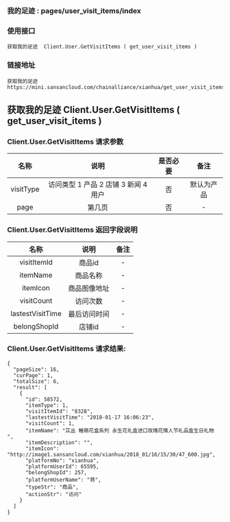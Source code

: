 ### 我的足迹 :   pages/user_visit_items/index

### 使用接口

    获取我的足迹  Client.User.GetVisitItems ( get_user_visit_items )

### 链接地址

    获取我的足迹  https://mini.sansancloud.com/chainalliance/xianhua/get_user_visit_items.html

##  获取我的足迹  Client.User.GetVisitItems ( get_user_visit_items )
###   Client.User.GetVisitItems  请求参数

|名称|说明|是否必要|备注
|:---:|:---:|:---:|:---:|
|visitType|访问类型 1 产品 2 店铺 3 新闻 4 用户|否|默认为产品
|page|第几页|否|-

### Client.User.GetVisitItems 返回字段说明

|名称|说明|备注
|:---:|:---:|:---:|
|visitItemId|商品id|-
|itemName|商品名称|-
|itemIcon|商品图像地址|-
|visitCount|访问次数|-
|lastestVisitTime|最后访问时间|-
|belongShopId|店铺id|-


###  Client.User.GetVisitItems  请求结果:

    {
      "pageSize": 16,
      "curPage": 1,
      "totalSize": 6,
      "result": [
        {
          "id": 58572,
          "itemType": 1,
          "visitItemId": "8328",
          "lastestVisitTime": "2018-01-17 16:06:23",
          "visitCount": 1,
          "itemName": "苁丛 睡萌花盒系列 永生花礼盒进口玫瑰花情人节礼品盒生日礼物 ",
          "itemDescription": "",
          "itemIcon": "http://image1.sansancloud.com/xianhua/2018_01/16/15/30/47_600.jpg",
          "platformNo": "xianhua",
          "platformUserId": 65595,
          "belongShopId": 257,
          "platformUserName": "蒋",
          "typeStr": "商品",
          "actionStr": "访问"
        }
      ]
    }